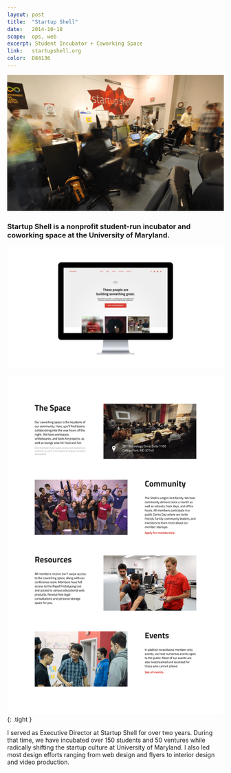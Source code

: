 ```yaml
---
layout: post
title:  "Startup Shell"
date:   2014-10-18
scope:  ops, web
excerpt: Student Incubator + Coworking Space
link:   startupshell.org
color:	D84136
---
```


![Thumb](/images/startup-shell_timelapse.png)

<h3>Startup Shell is a nonprofit student-run incubator and coworking space at the University of Maryland.</h3>

![About page](/images/startup-shell_homepage-display.png)

![About page](/images/startup-shell_about.png){: .tight }

<p class="body">I served as Executive Director at Startup Shell for over two years. During that time, we have incubated over 150 students and 50 ventures while radically shifting the startup culture at University of Maryland. I also led most design efforts ranging from web design and flyers to interior design and video production.</p>
